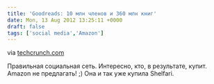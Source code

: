 ```yaml
---
title: 'Goodreads: 10 млн членов и 360 млн книг'
date: Mon, 13 Aug 2012 13:25:11 +0000
draft: false
tags: ['social media','Amazon']
---
```


via [techcrunch.com](http://techcrunch.com/2012/08/13/goodreads-10-million-members/)

Правильная социальная сеть. Интересно, кто, в результате, купит. Amazon не предлагать! ;) Она и так уже купила Shelfari.